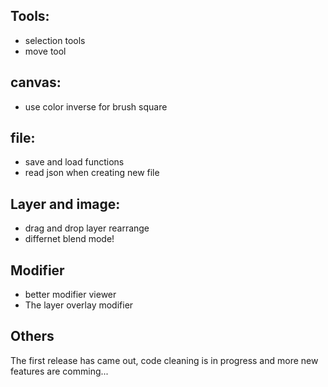 ## Tools:
- selection tools
- move tool

## canvas:
- use color inverse for brush square

## file:
- save and load functions
- read json when creating new file

## Layer and image:
- drag and drop layer rearrange
- differnet blend mode!

## Modifier
- better modifier viewer
- The layer overlay modifier

## Others
The first release has came out, code cleaning is in progress and more new features are comming...
